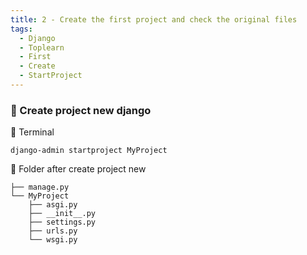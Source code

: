 ```yaml
---
title: 2 - Create the first project and check the original files
tags:
  - Django
  - Toplearn
  - First
  - Create
  - StartProject
---
```


### 💬 Create project new django

🔰 Terminal

```shell
django-admin startproject MyProject
```

📝 Folder after create project new

```
├── manage.py
└── MyProject
    ├── asgi.py
    ├── __init__.py
    ├── settings.py
    ├── urls.py
    └── wsgi.py

```
